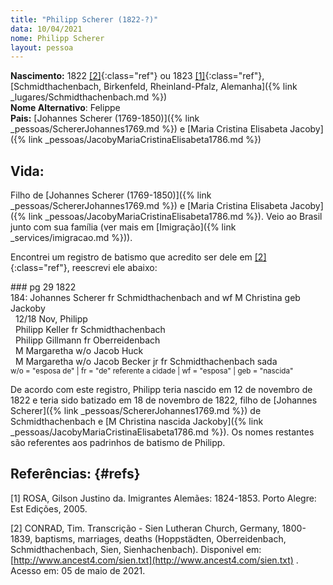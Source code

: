 ```yaml
---
title: "Philipp Scherer (1822-?)"
data: 10/04/2021
nome: Philipp Scherer
layout: pessoa
---
```


**Nascimento:** 1822 [[2]](#refs){:class="ref"} ou 1823 [[1]](#refs){:class="ref"}, [Schmidthachenbach, Birkenfeld, Rheinland-Pfalz, Alemanha]({% link _lugares/Schmidthachenbach.md %})<br/>
**Nome Alternativo**: Felippe<br/>
**Pais:** [Johannes Scherer (1769-1850)]({% link _pessoas/SchererJohannes1769.md %}) e [Maria Cristina Elisabeta Jacoby]({% link _pessoas/JacobyMariaCristinaElisabeta1786.md %})<br/>

## Vida:

Filho de [Johannes Scherer (1769-1850)]({% link _pessoas/SchererJohannes1769.md %}) e [Maria Cristina Elisabeta Jacoby]({% link _pessoas/JacobyMariaCristinaElisabeta1786.md %}). Veio ao Brasil junto com sua família (ver mais em [Imigração]({% link _services/imigracao.md %})).

Encontrei um registro de batismo que acredito ser dele em [[2]](#refs){:class="ref"}, reescrevi ele abaixo:

<div class="summary quote" markdown="1">
 ### pg 29 1822<br>
 184: Johannes Scherer fr Schmidthachenbach and wf M Christina geb Jackoby<br>
  &nbsp;&nbsp;12/18 Nov, Philipp<br>
  &nbsp;&nbsp;Philipp Keller fr Schmidthachenbach<br>
  &nbsp;&nbsp;Philipp Gillmann fr Oberreidenbach<br>
  &nbsp;&nbsp;M Margaretha w/o Jacob Huck<br>
  &nbsp;&nbsp;M Margaretha w/o Jacob Becker jr fr Schmidthachenbach
sada
</div>
<small>w/o = "esposa de" | fr = "de" referente a cidade | wf = "esposa" | geb = "nascida"</small>

De acordo com este registro, Philipp teria nascido em 12 de novembro de 1822 e teria sido batizado em 18 de novembro de 1822, filho de [Johannes Scherer]({% link _pessoas/SchererJohannes1769.md %}) de Schmidthachenbach e [M Christina nascida Jackoby]({% link _pessoas/JacobyMariaCristinaElisabeta1786.md %}). Os nomes restantes são referentes aos padrinhos de batismo de Philipp.



## Referências: {#refs}

[1] ROSA, Gilson Justino da. Imigrantes Alemães: 1824-1853. Porto Alegre: Est Edições, 2005.

[2] CONRAD, Tim. Transcrição - Sien Lutheran Church, Germany, 1800-1839, baptisms, marriages, deaths (Hoppstädten, Oberreidenbach, Schmidthachenbach, Sien, Sienhachenbach). Disponivel em: [http://www.ancest4.com/sien.txt](http://www.ancest4.com/sien.txt) . Acesso em: 05 de maio de 2021.

